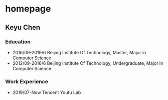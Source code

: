 # homepage
## Keyu Chen
### Education
* 2016/09-2019/6 Beijing Institute Of Technology, Master, Major in Computer Science
* 2012/09-2016/6 Beijing Institute Of Technology, Undergraduate, Major in Computer Science

### Work Experience
* 2019/07-Now Tencent Youtu Lab
